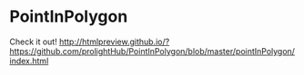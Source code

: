 # PointInPolygon
Check it out!
http://htmlpreview.github.io/?https://github.com/prolightHub/PointInPolygon/blob/master/pointInPolygon/index.html
